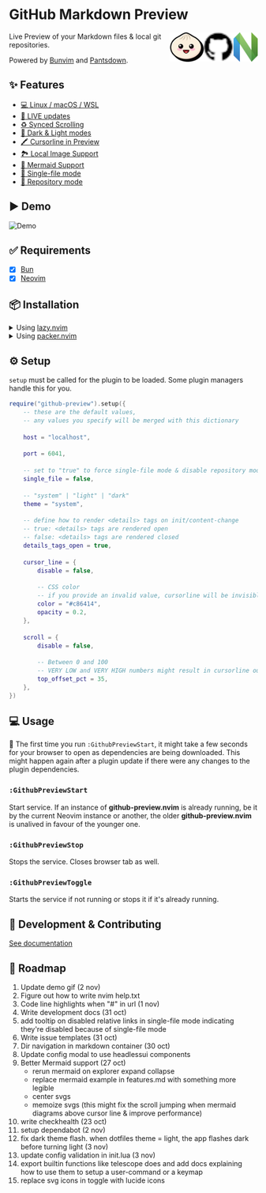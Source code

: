 # GitHub Markdown Preview

[<img src="docs/nvim.svg" height="60px" align="right" />](https://neovim.io/)
[<img src="docs/github.svg" height="60px" align="right" />](https://github.com/)
[<img src="docs/bun.svg" height="60px" align="right" />](https://bun.sh/)

Live Preview of your Markdown files & local git repositories.

Powered by [Bunvim](https://github.com/wallpants/bunvim) and [Pantsdown](https://github.com/wallpants/pantsdown).

## ✨ Features

- [💻 Linux / macOS / WSL](./docs/features.md#-linux--macos--wsl)
- [🔴 LIVE updates](./docs/features.md#-live-updates)
- [♻️ Synced Scrolling](./docs/features.md#%EF%B8%8F-synced-scrolling)
- [🌈 Dark & Light modes](./docs/features.md#-dark--light-modes)
- [🖍️ Cursorline in Preview](./docs/features.md#%EF%B8%8F-cursorline-in-preview)
- [🏞️ Local Image Support](./docs/features.md#%EF%B8%8F-local-image-support)
- [🧜 Mermaid Support](./docs/features.md#-mermaid-support)
- [📄 Single-file mode](./docs/features.md#-single-file-mode)
- [📂 Repository mode](./docs/features.md#-repository-mode)

## ▶️ Demo

![Demo](https://raw.githubusercontent.com/wallpants/gifs/main/github-preview.nvim/demo.gif)

## ✅ Requirements

- [x] [Bun](https://bun.sh)
- [x] [Neovim](https://neovim.io)

## 📦 Installation

<details>
    <summary>
        Using <a href="https://github.com/folke/lazy.nvim">lazy.nvim</a>
    </summary>

```lua
{
    "wallpants/github-preview.nvim",
    -- version = "*", -- latest stable version, may have breaking changes if major version changed
    -- version = "^1.0.0", -- pin major version, include fixes and features that do not have breaking changes
    cmd = { "GithubPreviewStart", "GithubPreviewToggle" },
    opts = {
        -- config goes here
    }
}
```

</details>

<details>
    <summary>
        Using <a href="https://github.com/wbthomason/packer.nvim">packer.nvim</a>
    </summary>

```lua
use {
    "wallpants/github-preview.nvim",
    disable = false,
    opt = true,
    cmd = { "GithubPreviewStart", "GithubPreviewToggle" },
    -- tag = "*", -- latest stable version, may have breaking changes if major version changed
    -- tag = "v2.0.0", -- pin specific tag
    config = function()
        require("github-preview").setup({
            -- config goes here
        })
    end,
}
```

</details>

## ⚙️ Setup

`setup` must be called for the plugin to be loaded. Some plugin managers handle this for you.

```lua
require("github-preview").setup({
	-- these are the default values,
	-- any values you specify will be merged with this dictionary

	host = "localhost",

	port = 6041,

	-- set to "true" to force single-file mode & disable repository mode
	single_file = false,

	-- "system" | "light" | "dark"
	theme = "system",

	-- define how to render <details> tags on init/content-change
	-- true: <details> tags are rendered open
	-- false: <details> tags are rendered closed
	details_tags_open = true,

	cursor_line = {
		disable = false,

		-- CSS color
		-- if you provide an invalid value, cursorline will be invisible
		color = "#c86414",
		opacity = 0.2,
	},

	scroll = {
		disable = false,

		-- Between 0 and 100
		-- VERY LOW and VERY HIGH numbers might result in cursorline out of screen
		top_offset_pct = 35,
	},
})
```

## 💻 Usage

🚨 The first time you run `:GithubPreviewStart`, it might take a few seconds for your browser to open as dependencies are being downloaded.
This might happen again after a plugin update if there were any changes to the plugin dependencies.

### `:GithubPreviewStart`

Start service. If an instance of **github-preview.nvim** is already running,
be it by the current Neovim instance or another, the older **github-preview.nvim**
is unalived in favour of the younger one.

### `:GithubPreviewStop`

Stops the service. Closes browser tab as well.

### `:GithubPreviewToggle`

Starts the service if not running or stops it if it's already running.

## 👷 Development & Contributing

[See documentation](/docs/development.md)

## 🚀 Roadmap

1. Update demo gif (2 nov)
2. Figure out how to write nvim help.txt
3. Code line highlights when "#" in url (1 nov)
4. Write development docs (31 oct)
5. add tooltip on disabled relative links in single-file mode indicating they're disabled because of single-file mode
6. Write issue templates (31 oct)
7. Dir navigation in markdown container (30 oct)
8. Update config modal to use headlessui components
9. Better Mermaid support (27 oct)
   - rerun mermaid on explorer expand collapse
   - replace mermaid example in features.md with something more legible
   - center svgs
   - memoize svgs (this might fix the scroll jumping when mermaid diagrams above cursor line & improve performance)
10. write checkhealth (23 oct)
11. setup dependabot (2 nov)
12. fix dark theme flash. when dotfiles theme = light, the app flashes dark before turning light (3 nov)
13. update config validation in init.lua (3 nov)
14. export builtin functions like telescope does and add docs explaining how to use them to setup a user-command or a keymap
15. replace svg icons in toggle with lucide icons
